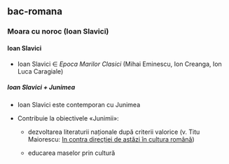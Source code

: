 ## bac-romana

### Moara cu noroc (Ioan Slavici)

#### Ioan Slavici
+ Ioan Slavici ∈ *Epoca Marilor Clasici* (Mihai Eminescu, Ion Creanga, Ion Luca Caragiale)

##### Ioan Slavici + Junimea

+ Ioan Slavici este contemporan cu Junimea

+ Contribuie la obiectivele «Junimii»:

    + dezvoltarea literaturii naționale după criterii valorice (v. Titu Maiorescu: [In contra direcției de astăzi în cultura română](https://ro.wikisource.org/wiki/%C3%8En_contra_direc%C8%9Biei_de_ast%C4%83zi_%C3%AEn_cultura_rom%C3%A2n%C4%83))

    + educarea maselor prin cultură


